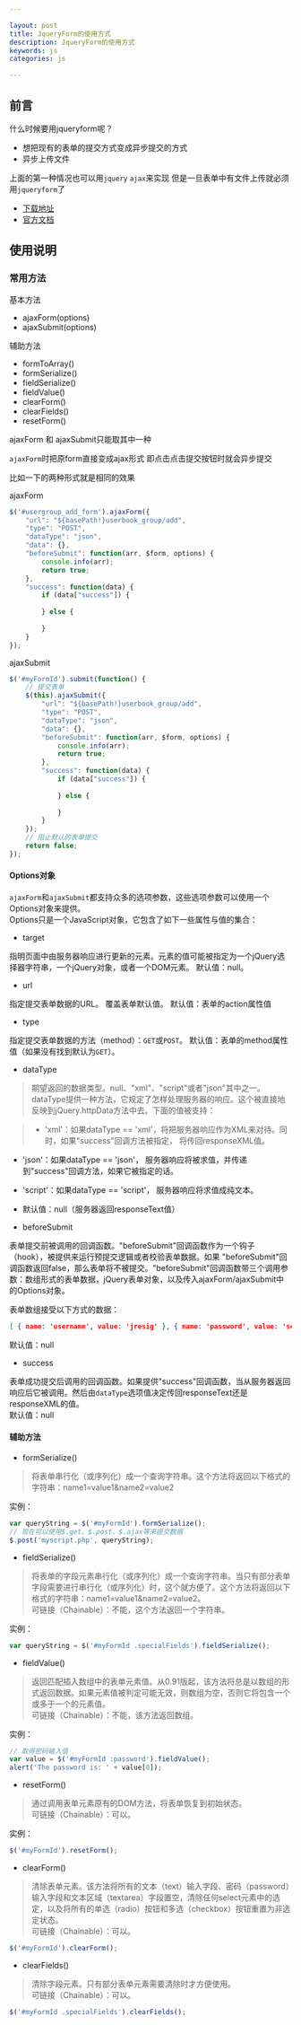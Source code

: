 ```yaml
---

layout: post
title: JqueryForm的使用方式
description: JqueryForm的使用方式
keywords: js
categories: js

---
```


## 前言

什么时候要用jqueryform呢？

+ 想把现有的表单的提交方式变成异步提交的方式
+ 异步上传文件

上面的第一种情况也可以用`jquery` `ajax`来实现 但是一旦表单中有文件上传就必须用`jqueryform`了

+ [下载地址](http://malsup.github.com/jquery.form.js)
+ [官方文档](https://github.com/malsup/form)

## 使用说明

### 常用方法

基本方法

+ ajaxForm(options)
+ ajaxSubmit(options)

辅助方法

+ formToArray()
+ formSerialize() 
+ fieldSerialize()
+ fieldValue()
+ clearForm()
+ clearFields() 
+ resetForm()


ajaxForm 和 ajaxSubmit只能取其中一种

`ajaxForm`时把原form直接变成ajax形式 即点击点击提交按钮时就会异步提交

比如一下的两种形式就是相同的效果

ajaxForm

```js
$('#usergroup_add_form').ajaxForm({
	"url": "${basePath!}userbook_group/add",
	"type": "POST",
	"dataType": "json",
	"data": {},
	"beforeSubmit": function(arr, $form, options) {
		console.info(arr);
		return true;
	},
	"success": function(data) {
		if (data["success"]) {
			
		} else {
			
		}
	}
});
```

ajaxSubmit

```js
$('#myFormId').submit(function() {  
    // 提交表单  
    $(this).ajaxSubmit({
    	"url": "${basePath!}userbook_group/add",
    	"type": "POST",
    	"dataType": "json",
    	"data": {},
    	"beforeSubmit": function(arr, $form, options) {
    		console.info(arr);
    		return true;
    	},
    	"success": function(data) {
    		if (data["success"]) {
    			
    		} else {
    			
    		}
    	}
    });  
    // 阻止默认的表单提交 
    return false;  
});
```

#### Options对象 

`ajaxForm`和`ajaxSubmit`都支持众多的选项参数，这些选项参数可以使用一个Options对象来提供。  
Options只是一个JavaScript对象，它包含了如下一些属性与值的集合： 

+ target 

指明页面中由服务器响应进行更新的元素。元素的值可能被指定为一个jQuery选择器字符串，一个jQuery对象，或者一个DOM元素。 
默认值：null。 

+ url 

指定提交表单数据的URL。 覆盖表单默认值。
默认值：表单的action属性值 

+ type 

指定提交表单数据的方法（method）：`GET`或`POST`。 
默认值：表单的method属性值（如果没有找到默认为`GET`）。 

+ dataType 

>期望返回的数据类型。null、"xml"、"script"或者"json"其中之一。dataType提供一种方法，它规定了怎样处理服务器的响应。这个被直接地反映到jQuery.httpData方法中去。下面的值被支持： 

> + 'xml'：如果dataType == 'xml'，将把服务器响应作为XML来对待。同时，如果"success"回调方法被指定， 将传回responseXML值。 
+ 'json'：如果dataType == 'json'， 服务器响应将被求值，并传递到"success"回调方法，如果它被指定的话。 
+ 'script'：如果dataType == 'script'， 服务器响应将求值成纯文本。 
+ 默认值：null（服务器返回responseText值）

+ beforeSubmit 

表单提交前被调用的回调函数。"beforeSubmit"回调函数作为一个钩子（hook），被提供来运行预提交逻辑或者校验表单数据。如果 "beforeSubmit"回调函数返回false，那么表单将不被提交。"beforeSubmit"回调函数带三个调用参数：数组形式的表单数据，jQuery表单对象，以及传入ajaxForm/ajaxSubmit中的Options对象。 

表单数组接受以下方式的数据： 

```json
[ { name: 'username', value: 'jresig' }, { name: 'password', value: 'secret' } ] 
```

默认值：null 

+ success 

表单成功提交后调用的回调函数。如果提供"success"回调函数，当从服务器返回响应后它被调用。然后由`dataType`选项值决定传回responseText还是responseXML的值。  
默认值：null 



#### 辅助方法

+ formSerialize() 

> 将表单串行化（或序列化）成一个查询字符串。这个方法将返回以下格式的字符串：name1=value1&name2=value2

实例： 

```js
var queryString = $('#myFormId').formSerialize(); 
// 现在可以使用$.get、$.post、$.ajax等来提交数据 
$.post('myscript.php', queryString);
```

+ fieldSerialize() 

> 将表单的字段元素串行化（或序列化）成一个查询字符串。当只有部分表单字段需要进行串行化（或序列化）时，这个就方便了。这个方法将返回以下格式的字符串：name1=value1&name2=value2。   
可链接（Chainable）：不能，这个方法返回一个字符串。 

实例： 

```js
var queryString = $('#myFormId .specialFields').fieldSerialize(); 
```

+ fieldValue() 

>返回匹配插入数组中的表单元素值。从0.91版起，该方法将总是以数组的形式返回数据。如果元素值被判定可能无效，则数组为空，否则它将包含一个或多于一个的元素值。   
可链接（Chainable）：不能，该方法返回数组。 

实例： 

```js
// 取得密码输入值 
var value = $('#myFormId :password').fieldValue(); 
alert('The password is: ' + value[0]); 
```

+ resetForm() 

> 通过调用表单元素原有的DOM方法，将表单恢复到初始状态。   
可链接（Chainable）：可以。 

实例： 

```js
$('#myFormId').resetForm(); 
```

+ clearForm() 

> 清除表单元素。该方法将所有的文本（text）输入字段、密码（password）输入字段和文本区域（textarea）字段置空，清除任何select元素中的选定，以及将所有的单选（radio）按钮和多选（checkbox）按钮重置为非选定状态。  
可链接（Chainable）：可以。 

```js
$('#myFormId').clearForm(); 
```

+ clearFields() 

> 清除字段元素。只有部分表单元素需要清除时才方便使用。   
可链接（Chainable）：可以。 

```js
$('#myFormId .specialFields').clearFields(); 
```